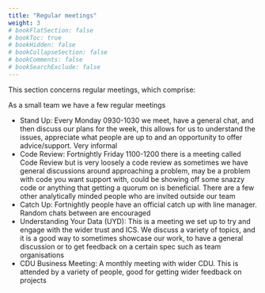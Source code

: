 ```yaml
---
title: "Regular meetings"
weight: 3
# bookFlatSection: false
# bookToc: true
# bookHidden: false
# bookCollapseSection: false
# bookComments: false
# bookSearchExclude: false
---
```


This section concerns regular meetings, which comprise:

As a small team we have a few regular meetings

* Stand Up: Every Monday 0930-1030 we meet, have a general chat, and then discuss our plans for the week, this allows for us to understand the issues, appreciate what people are up to and an opportunity to offer advice/support. Very informal
* Code Review: Fortnightly Friday 1100-1200 there is a meeting called Code Review but is very loosely a code review as sometimes we have general discussions around approaching a problem, may be a problem with code you want support with, could be showing off some snazzy code or anything that getting a quorum on is beneficial. There are a few other analytically minded people who are invited outside our team
* Catch Up: Fortnightly people have an official catch up with line manager. Random chats between are encouraged
* Understanding Your Data (UYD): This is a meeting we set up to try and engage with the wider trust and ICS. We discuss a variety of topics, and it is a good way to sometimes showcase our work, to have a general discussion or to get feedback on a certain spec such as team organisations
* CDU Business Meeting: A monthly meeting with wider CDU. This is attended by a variety of people, good for getting wider feedback on projects